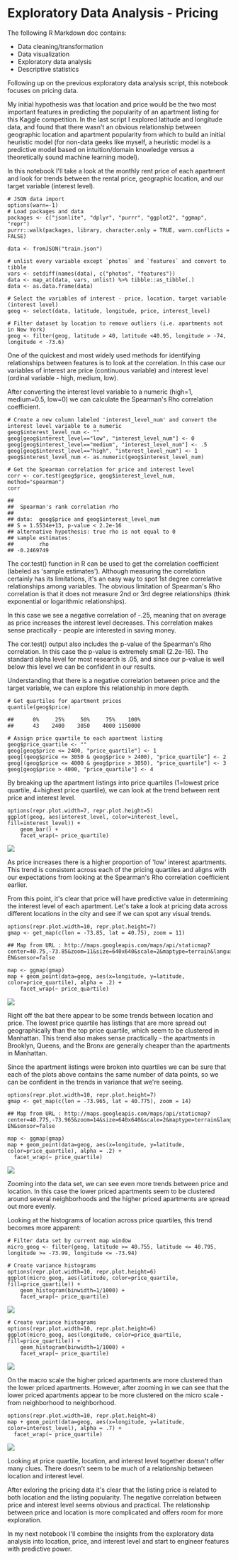 # Exploratory Data Analysis - Pricing

The following R Markdown doc contains: 

* Data cleaning/transformation
* Data visualization
* Exploratory data analysis
* Descriptive statistics

Following up on the previous exploratory data analysis script, this
notebook focuses on pricing data.

My initial hypothesis was that location and price would be the two most
important features in predicting the popularity of an apartment listing
for this Kaggle competition. In the last script I explored latitude and
longitude data, and found that there wasn't an obvious relationship
between geographic location and apartment popularity from which to build
an initial heuristic model (for non-data geeks like myself, a heuristic
model is a predictive model based on intuition/domain knowledge versus a
theoretically sound machine learning model).

In this notebook I'll take a look at the monthly rent price of each
apartment and look for trends between the rental price, geographic
location, and our target variable (interest level).

    # JSON data import
    options(warn=-1)
    # Load packages and data
    packages <- c("jsonlite", "dplyr", "purrr", "ggplot2", "ggmap", "repr")
    purrr::walk(packages, library, character.only = TRUE, warn.conflicts = FALSE)

    data <- fromJSON("train.json")

    # unlist every variable except `photos` and `features` and convert to tibble
    vars <- setdiff(names(data), c("photos", "features"))
    data <- map_at(data, vars, unlist) %>% tibble::as_tibble(.)
    data <- as.data.frame(data)

    # Select the variables of interest - price, location, target variable (interest level)
    geog <- select(data, latitude, longitude, price, interest_level)

    # Filter dataset by location to remove outliers (i.e. apartments not in New York)
    geog <- filter(geog, latitude > 40, latitude <40.95, longitude > -74, longitude < -73.6)

One of the quickest and most widely used methods for identifying
relationships between features is to look at the correlation. In this
case our variables of interest are price (continuous variable) and
interest level (ordinal variable - high, medium, low).

After converting the interest level variable to a numeric (high=1,
medium=0.5, low=0) we can calculate the Spearman's Rho correlation
coefficient.

    # Create a new column labeled 'interest_level_num' and convert the interest level variable to a numeric
    geog$interest_level_num <- ""
    geog[geog$interest_level=="low", "interest_level_num"] <- 0
    geog[geog$interest_level=="medium", "interest_level_num"] <- .5
    geog[geog$interest_level=="high", "interest_level_num"] <- 1
    geog$interest_level_num <- as.numeric(geog$interest_level_num)

    # Get the Spearman correlation for price and interest level
    corr <- cor.test(geog$price, geog$interest_level_num, method="spearman")
    corr

    ## 
    ##  Spearman's rank correlation rho
    ## 
    ## data:  geog$price and geog$interest_level_num
    ## S = 1.5534e+13, p-value < 2.2e-16
    ## alternative hypothesis: true rho is not equal to 0
    ## sample estimates:
    ##        rho 
    ## -0.2469749

The cor.test() function in R can be used to get the correlation
coefficient (labeled as 'sample estimates'). Although measuring the
correlation certainly has its limitations, it's an easy way to spot 1st
degree correlative relationships among variables. The obvious limitation
of Spearman's Rho correlation is that it does not measure 2nd or 3rd
degree relationships (think exponential or logarithmic relationships).

In this case we see a negative correlation of -.25, meaning that on
average as price increases the interest level decreases. This
correlation makes sense practically - people are interested in saving
money.

The cor.test() output also includes the p-value of the Spearman's Rho
correlation. In this case the p-value is extremely small (2.2e-16). The
standard alpha level for most research is .05, and since our p-value is
well below this level we can be confident in our results.

Understanding that there is a negative correlation between price and the
target variable, we can explore this relationship in more depth.

    # Get quartiles for apartment prices
    quantile(geog$price)

    ##      0%     25%     50%     75%    100% 
    ##      43    2400    3050    4000 1150000

    # Assign price quartile to each apartment listing
    geog$price_quartile <- ""
    geog[geog$price <= 2400, "price_quartile"] <- 1
    geog[(geog$price <= 3050 & geog$price > 2400), "price_quartile"] <- 2
    geog[(geog$price <= 4000 & geog$price > 3050), "price_quartile"] <- 3
    geog[geog$price > 4000, "price_quartile"] <- 4

By breaking up the apartment listings into price quartiles (1=lowest
price quartile, 4=highest price quartile), we can look at the trend
between rent price and interest level.

    options(repr.plot.width=7, repr.plot.height=5)
    ggplot(geog, aes(interest_level, color=interest_level, fill=interest_level)) + 
        geom_bar() + 
        facet_wrap(~ price_quartile)

![](exploratory_data_analysis_pricing_files/figure-markdown_strict/unnamed-chunk-5-1.png)

As price increases there is a higher proportion of 'low' interest
apartments. This trend is consistent across each of the pricing
quartiles and aligns with our expectations from looking at the
Spearman's Rho correlation coefficient earlier.

From this point, it's clear that price will have predictive value in
determining the interest level of each apartment. Let's take a look at
pricing data across different locations in the city and see if we can
spot any visual trends.

    options(repr.plot.width=10, repr.plot.height=7)
    gmap <- get_map(c(lon = -73.85, lat = 40.75), zoom = 11)

    ## Map from URL : http://maps.googleapis.com/maps/api/staticmap?center=40.75,-73.85&zoom=11&size=640x640&scale=2&maptype=terrain&language=en-EN&sensor=false

    map <- ggmap(gmap)
    map + geom_point(data=geog, aes(x=longitude, y=latitude, color=price_quartile), alpha = .2) + 
        facet_wrap(~ price_quartile)

![](exploratory_data_analysis_pricing_files/figure-markdown_strict/unnamed-chunk-6-1.png)

Right off the bat there appear to be some trends between location and
price. The lowest price quartile has listings that are more spread out
geographically than the top price quartile, which seem to be clustered
in Manhattan. This trend also makes sense practically - the apartments
in Brooklyn, Queens, and the Bronx are generally cheaper than the
apartments in Manhattan.

Since the apartment listings were broken into quartiles we can be sure
that each of the plots above contains the same number of data points, so
we can be confident in the trends in variance that we're seeing.

    options(repr.plot.width=10, repr.plot.height=7)
    gmap <- get_map(c(lon = -73.965, lat = 40.775), zoom = 14)

    ## Map from URL : http://maps.googleapis.com/maps/api/staticmap?center=40.775,-73.965&zoom=14&size=640x640&scale=2&maptype=terrain&language=en-EN&sensor=false

    map <- ggmap(gmap)
    map + geom_point(data=geog, aes(x=longitude, y=latitude, color=price_quartile), alpha = .2) + 
      facet_wrap(~ price_quartile)

![](exploratory_data_analysis_pricing_files/figure-markdown_strict/unnamed-chunk-7-1.png)

Zooming into the data set, we can see even more trends between price and
location. In this case the lower priced apartments seem to be clustered
around several neighborhoods and the higher priced apartments are spread
out more evenly.

Looking at the histograms of location across price quartiles, this trend
becomes more apparent:

    # Filter data set by current map window
    micro_geog <- filter(geog, latitude >= 40.755, latitude <= 40.795, longitude >= -73.99, longitude <= -73.94)

    # Create variance histograms
    options(repr.plot.width=10, repr.plot.height=6)
    ggplot(micro_geog, aes(latitude, color=price_quartile, fill=price_quartile)) + 
        geom_histogram(binwidth=1/1000) +
        facet_wrap(~ price_quartile)

![](exploratory_data_analysis_pricing_files/figure-markdown_strict/unnamed-chunk-8-1.png)

    # Create variance histograms
    options(repr.plot.width=10, repr.plot.height=6)
    ggplot(micro_geog, aes(longitude, color=price_quartile, fill=price_quartile)) + 
        geom_histogram(binwidth=1/1000) +
        facet_wrap(~ price_quartile)

![](exploratory_data_analysis_pricing_files/figure-markdown_strict/unnamed-chunk-9-1.png)

On the macro scale the higher priced apartments are more clustered than
the lower priced apartments. However, after zooming in we can see that
the lower priced apartments appear to be more clustered on the micro
scale - from neighborhood to neighborhood.

    options(repr.plot.width=10, repr.plot.height=8)
    map + geom_point(data=geog, aes(x=longitude, y=latitude, color=interest_level), alpha = .7) + 
      facet_wrap(~ price_quartile)

![](exploratory_data_analysis_pricing_files/figure-markdown_strict/unnamed-chunk-10-1.png)

Looking at price quartile, location, and interest level together doesn't
offer many clues. There doesn't seem to be much of a relationship
between location and interest level.

After exloring the pricing data it's clear that the listing price is
related to both location and the listing popularity. The negative
correlation between price and interest level seems obvious and
practical. The relationship between price and location is more
complicated and offers room for more exploration.

In my next notebook I'll combine the insights from the exploratory data
analysis into location, price, and interest level and start to engineer
features with predictive power.
